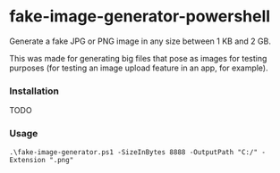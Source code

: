 # fake-image-generator-powershell

Generate a fake JPG or PNG image in any size between 1 KB and 2 GB.

This was made for generating big files that pose as images for testing purposes (for testing an image upload feature in an app, for example).

### Installation

TODO

### Usage

```
.\fake-image-generator.ps1 -SizeInBytes 8888 -OutputPath "C:/" -Extension ".png"
```